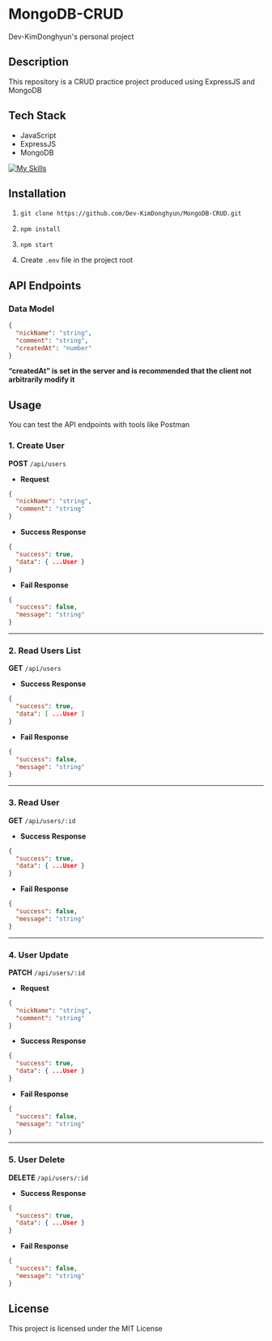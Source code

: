 # MongoDB-CRUD

Dev-KimDonghyun's personal project

## Description

This repository is a CRUD practice project produced using ExpressJS and MongoDB

## Tech Stack

- JavaScript
- ExpressJS
- MongoDB

<a href="https://skillicons.dev"><img src="https://skillicons.dev/icons?i=javascript,expressjs,mongodb&theme=dark&perline=15" alt="My Skills" /></a>

## Installation

1. `git clone https://github.com/Dev-KimDonghyun/MongoDB-CRUD.git`

2. `npm install`

3. `npm start`

4. Create `.env` file in the project root

## API Endpoints

### Data Model

```json
{
  "nickName": "string",
  "comment": "string",
  "createdAt": "number"
}
```

**“createdAt” is set in the server and is recommended that the client not arbitrarily modify it**

## Usage

You can test the API endpoints with tools like Postman

### 1. Create User

**POST** `/api/users`

- **Request**

```json
{
  "nickName": "string",
  "comment": "string"
}
```

- **Success Response**

```json
{
  "success": true,
  "data": { ...User }
}
```

- **Fail Response**

```json
{
  "success": false,
  "message": "string"
}
```

---

### 2. Read Users List

**GET** `/api/users`

- **Success Response**

```json
{
  "success": true,
  "data": [ ...User ]
}
```

- **Fail Response**

```json
{
  "success": false,
  "message": "string"
}
```

---

### 3. Read User

**GET** `/api/users/:id`

- **Success Response**

```json
{
  "success": true,
  "data": { ...User }
}
```

- **Fail Response**

```json
{
  "success": false,
  "message": "string"
}
```

---

### 4. User Update

**PATCH** `/api/users/:id`

- **Request**

```json
{
  "nickName": "string",
  "comment": "string"
}
```

- **Success Response**

```json
{
  "success": true,
  "data": { ...User }
}
```

- **Fail Response**

```json
{
  "success": false,
  "message": "string"
}
```

---

### 5. User Delete

**DELETE** `/api/users/:id`

- **Success Response**

```json
{
  "success": true,
  "data": { ...User }
}
```

- **Fail Response**

```json
{
  "success": false,
  "message": "string"
}
```

## License

This project is licensed under the MIT License
